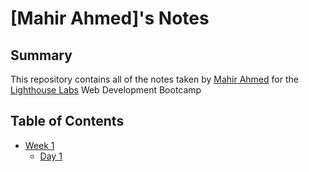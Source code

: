 # [Mahir Ahmed]'s Notes
## Summary 

This repository contains all of the notes taken by [Mahir Ahmed](https://github.com/Mahir45/Lighthouse-web-notes/blob/master/README.md) for the [Lighthouse Labs](https://www.lighthouselabs.ca/) Web Development Bootcamp
## Table of Contents
* [Week 1](what_should_i_.md)
  * [Day 1](/Week_1/Day_1)
  